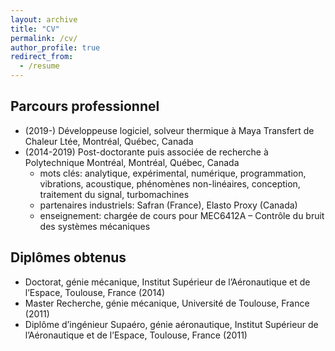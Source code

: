 ```yaml
---
layout: archive
title: "CV"
permalink: /cv/
author_profile: true
redirect_from:
  - /resume
---
```


Parcours professionnel
---
* (2019-) Développeuse logiciel, solveur thermique à Maya Transfert de Chaleur Ltée, Montréal, Québec, Canada
* (2014-2019) Post-doctorante puis associée de recherche à Polytechnique Montréal, Montréal, Québec, Canada
  * mots clés: analytique, expérimental, numérique, programmation, vibrations, acoustique, phénomènes non-linéaires, conception, traitement du signal, turbomachines
  * partenaires industriels: Safran (France), Elasto Proxy (Canada)
  * enseignement: chargée de cours pour MEC6412A – Contrôle du bruit des systèmes mécaniques

Diplômes obtenus
---
* Doctorat, génie mécanique, Institut Supérieur de l’Aéronautique et de l’Espace, Toulouse, France (2014)
* Master Recherche, génie mécanique, Université de Toulouse, France (2011)
* Diplôme d’ingénieur Supaéro, génie aéronautique, Institut Supérieur de l’Aéronautique et de l’Espace, Toulouse, France (2011)